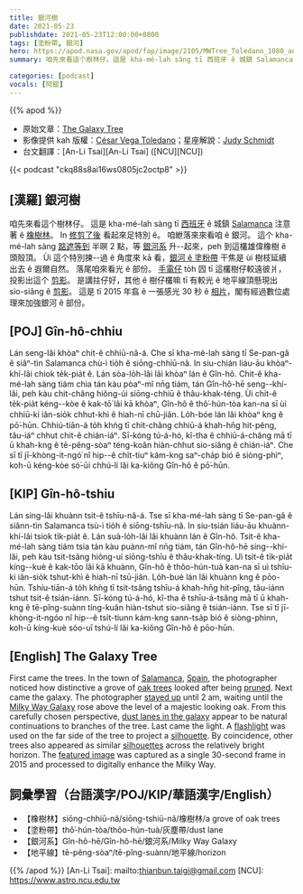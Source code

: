 ```yaml
---
title: 銀河樹
date: 2021-05-23
publishdate: 2021-05-23T12:00:00+0800
tags: [塗粉帶, 銀河]
hero: https://apod.nasa.gov/apod/fap/image/2105/MWTree_Toledano_1080_annotated.jpg
summary: 咱先來看這个樹林仔。這是 kha-mé-lah sàng tī 西班牙 ê 城鎮 Salamanca 注意著 ê 橡樹林。

categories: [podcast]
vocals: [阿錕]
---
```


{{% apod %}}

- 原始文章：[The Galaxy Tree](https://apod.nasa.gov/apod/ap210523.html)
- 影像提供 kah 版權：[César Vega Toledano](mailto:cvegtol@gmail.com)；星座解說：[Judy Schmidt](http://geckzilla.com/)
- 台文翻譯：[An-Li Tsai][An-Li Tsai] ([NCU][NCU])

{{< podcast "ckq88s8ai16ws0805jc2octp8" >}}

## [漢羅] 銀河樹

咱先來看這个樹林仔。
這是 kha-mé-lah sàng tī [西班牙][Spain] ê 城鎮 [Salamanca][Salamanca] 注意著 ê [橡樹林][oak trees]。
In [修剪了後][pruned] 看起來足特別 ê。
咱紲落來來看咱 ê 銀河。
這个 kha-mé-lah sàng [踮遮等到][stayed up] 半暝 2 點，等 [銀河系][Milky Way Galaxy] 升--起來，peh 到這欉雄偉橡樹 ê 頭殼頂。
Ùi 這个特別揀--過 ê 角度來 kā 看，[銀河 ê 塗粉帶][dust lanes in the galaxy] 干焦是 ùi 樹枝延續出去 ê 遐爾自然。
落尾咱來看光 ê 部份。
[手電仔][flashlight] to̍h 囥 tī 這欉樹仔較遠彼爿，投影出這个 [剪影][silhouette]。
是講拄仔好，其他 ê 樹仔欉嘛 tī 有較光 ê 地平線頂懸現出 sio-siâng ê [剪影][silhouettes]。
這是 tī 2015 年翕 ê 一張感光 30 秒 ê [相片][featured image]，閣有經過數位處理來加強銀河 ê 部份。


## [POJ] Gîn-hô-chhiu

Lán seng-lâi khòaⁿ chit-ê chhiū-nâ-á.
Che sī kha-mé-lah sàng tī Se-pan-gâ ê siâⁿ-tìn Salamanca chù-ì tio̍h ê siōng-chhiū-nâ.
In siu-chián liáu-āu khòaⁿ-khí-lâi chiok te̍k-pia̍t ê.
Lán sòa-lo̍h-lâi lâi khòaⁿ lán ê Gîn-hô.
Chit-ê kha-mé-lah sàng tiám chia tán kàu pòaⁿ-mî nn̄g tiám, tán Gîn-hô-hē seng--khí-lâi, peh kàu chit-châng hiông-úi siōng-chhiū ê thâu-khak-téng.
Ùi chit-ê te̍k-pia̍t kéng--kòe ê kak-tō͘ lâi kā khòaⁿ, Gîn-hô ê thô͘-hún-tòa kan-na sī ùi chhiū-ki iân-sio̍k chhut-khì ê hiah-nī chū-jiân.
Lo̍h-bóe lán lâi khòaⁿ kng ê pō͘-hūn.
Chhiú-tiān-á to̍h khǹg tī chit-châng chhiū-á khah-hn̄g hit-pêng, tâu-iáⁿ chhut chit-ê chián-iáⁿ.
Sī-kóng tú-á-hó, kî-tha ê chhiū-á-châng mā tī ū khah-kng ê tē-pêng-sòaⁿ téng-koân hiàn-chhut sio-siâng ê chián-iáⁿ.
Che sī tī jī-khòng-it-ngó͘ nî hip--ê chi̍t-tiuⁿ kám-kng saⁿ-cha̍p bió ê siòng-phìⁿ, koh-ū kéng-kòe só͘-ūi chhú-lí lâi ka-kiông Gîn-hô ê pō͘-hūn.

## [KIP] Gîn-hô-tshiu

Lán sing-lâi khuànn tsit-ê tshīu-nâ-á.
Tse sī kha-mé-lah sàng tī Se-pan-gâ ê siânn-tìn Salamanca tsù-ì tio̍h ê siōng-tshīu-nâ.
In siu-tsián liáu-āu khuànn-khí-lâi tsiok ti̍k-pia̍t ê.
Lán suà-lo̍h-lâi lâi khuànn lán ê Gîn-hô.
Tsit-ê kha-mé-lah sàng tiám tsia tán kàu puànn-mî nn̄g tiám, tán Gîn-hô-hē sing--khí-lâi, peh kàu tsit-tsâng hiông-uí siōng-tshīu ê thâu-khak-tíng.
Uì tsit-ê ti̍k-pia̍t kíng--kuè ê kak-tōo lâi kā khuànn, Gîn-hô ê thôo-hún-tuà kan-na sī uì tshīu-ki iân-sio̍k tshut-khì ê hiah-nī tsū-jiân.
Lo̍h-bué lán lâi khuànn kng ê pōo-hūn.
Tshíu-tiān-á to̍h khǹg tī tsit-tsâng tshīu-á khah-hn̄g hit-pîng, tâu-iánn tshut tsit-ê tsián-iánn.
Sī-kóng tú-á-hó, kî-tha ê tshīu-á-tsâng mā tī ū khah-kng ê tē-pîng-suànn tíng-kuân hiàn-tshut sio-siâng ê tsián-iánn.
Tse sī tī jī-khòng-it-ngóo nî hip--ê tsi̍t-tiunn kám-kng sann-tsa̍p bió ê siòng-phìnn, koh-ū kíng-kuè sóo-uī tshú-lí lâi ka-kiông Gîn-hô ê pōo-hūn.

## [English] The Galaxy Tree

First came the trees. In the town of [Salamanca][Salamanca], [Spain][Spain], the photographer noticed how distinctive a grove of [oak trees][oak trees] looked after being [pruned][pruned]. Next came the galaxy. The photographer [stayed up][stayed up] until 2 am, waiting until the [Milky Way Galaxy][Milky Way Galaxy] rose above the level of a majestic looking oak. From this carefully chosen perspective, [dust lanes in the galaxy][dust lanes in the galaxy] appear to be natural continuations to branches of the tree. Last came the light. A [flashlight][flashlight] was used on the far side of the tree to project a [silhouette][silhouette]. By coincidence, other trees also appeared as similar [silhouettes][silhouettes] across the relatively bright horizon. The [featured image][featured image] was captured as a single 30-second frame in 2015 and processed to digitally enhance the Milky Way.

## 詞彙學習（台語漢字/POJ/KIP/華語漢字/English）

- 【橡樹林】siōng-chhiū-nâ/siōng-tshiū-nâ/橡樹林/a grove of oak trees
- 【塗粉帶】thô͘-hún-tòa/thôo-hún-tuà/灰塵帶/dust lane
- 【銀河系】Gîn-hô-hē/Gîn-hô-hē/銀河系/Milky Way Galaxy
- 【地平線】tē-pêng-sòaⁿ/tē-pîng-suànn/地平線/horizon


{{% /apod %}}
[An-Li Tsai]: mailto:thianbun.taigi@gmail.com
[NCU]: https://www.astro.ncu.edu.tw

[copyright]: https://apod.nasa.gov/apod/fap/lib/about_apod.html#srapply

[Salamanca]:https://youtu.be/wSmqtd1Iqn4
[Spain]:https://en.wikipedia.org/wiki/Spain
[oak trees]:https://youtu.be/WlD2ircqM60
[pruned]:https://www.youtube.com/watch?v=HOUmwURwl1M
[stayed up]:https://media1.tenor.com/images/944b4dda3cc83af427dabfa49a635af3/tenor.gif?itemid=5551196
[Milky Way Galaxy]:https://solarsystem.nasa.gov/resources/285/the-milky-way-galaxy/
[dust lanes in the galaxy]:https://apod.nasa.gov/apod/ap140724.html
[flashlight]:http://www.energizer.com/about-flashlights/how-does-a-flashlight-work
[silhouette]:https://apod.nasa.gov/apod/ap140803.html
[silhouettes]:https://apod.nasa.gov/apod/ap120528.html
[featured image]:https://youtu.be/wXVnLcJnN0g
